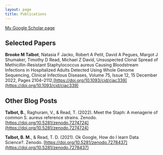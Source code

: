 ```yaml
---
layout: page
title: Publications
---
```

[My Google Scholar page](https://scholar.google.com/citations?user=yLS_0AYAAAAJ&hl=en)

## **Selected Papers**

**Brooke M Talbot**, Natasia F Jacko, Robert A Petit, David A Pegues, Margot J Shumaker, Timothy D Read, Michael Z David, Unsuspected Clonal Spread of Methicillin-Resistant Staphylococcus aureus Causing Bloodstream Infections in Hospitalized Adults Detected Using Whole Genome Sequencing, 
Clinical Infectious Diseases, Volume 75, Issue 12, 15 December 2022, Pages 2104–2112,[https://doi.org/10.1093/cid/ciac339](https://doi.org/10.1093/cid/ciac339)


## **Other Blog Posts**

**Talbot, B.**, Raghuram, V., & Read, T. (2022). Meet the Staph: A menagerie of common S. aureus reference strains. Zenodo. [https://doi.org/10.5281/zenodo.7274724](https://doi.org/10.5281/zenodo.7274724)

**Talbot, B. M.**, & Read, T. D. (2021). Ok Google, How do I learn Data Science?. Zenodo. [https://doi.org/10.5281/zenodo.7278437](https://doi.org/10.5281/zenodo.7278437)

